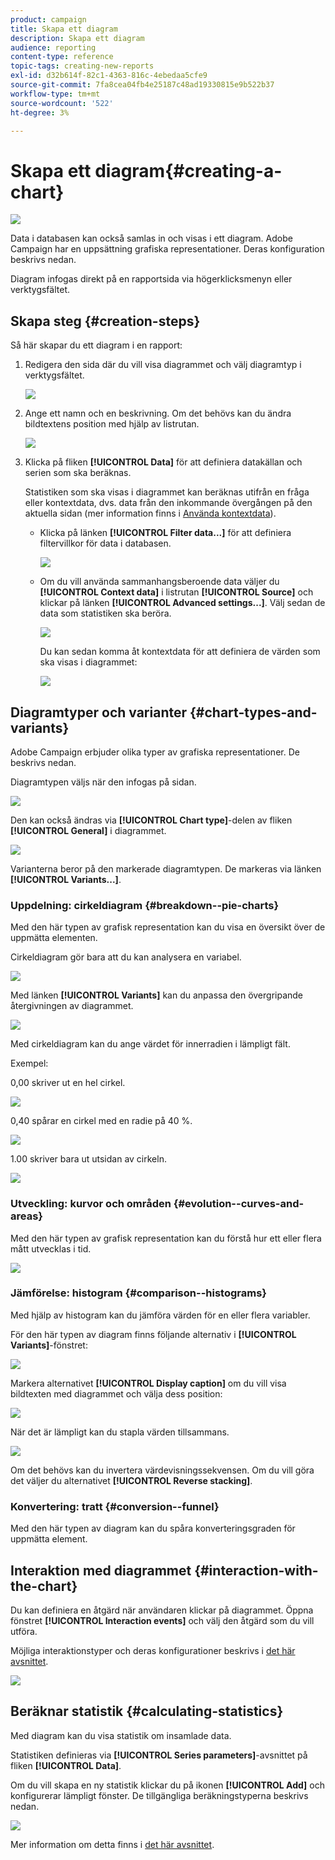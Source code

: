 ```yaml
---
product: campaign
title: Skapa ett diagram
description: Skapa ett diagram
audience: reporting
content-type: reference
topic-tags: creating-new-reports
exl-id: d32b614f-82c1-4363-816c-4ebedaa5cfe9
source-git-commit: 7fa8cea04fb4e25187c48ad19330815e9b522b37
workflow-type: tm+mt
source-wordcount: '522'
ht-degree: 3%

---
```


# Skapa ett diagram{#creating-a-chart}

![](../../assets/common.svg)

Data i databasen kan också samlas in och visas i ett diagram. Adobe Campaign har en uppsättning grafiska representationer. Deras konfiguration beskrivs nedan.

Diagram infogas direkt på en rapportsida via högerklicksmenyn eller verktygsfältet.

## Skapa steg {#creation-steps}

Så här skapar du ett diagram i en rapport:

1. Redigera den sida där du vill visa diagrammet och välj diagramtyp i verktygsfältet.

   ![](assets/s_advuser_report_page_activity_04.png)

1. Ange ett namn och en beskrivning. Om det behövs kan du ändra bildtextens position med hjälp av listrutan.

   ![](assets/s_ncs_advuser_report_wizard_018.png)

1. Klicka på fliken **[!UICONTROL Data]** för att definiera datakällan och serien som ska beräknas.

   Statistiken som ska visas i diagrammet kan beräknas utifrån en fråga eller kontextdata, dvs. data från den inkommande övergången på den aktuella sidan (mer information finns i [Använda kontextdata](../../reporting/using/using-the-context.md#using-context-data)).

   * Klicka på länken **[!UICONTROL Filter data...]** för att definiera filtervillkor för data i databasen.

      ![](assets/reporting_graph_add_filter.png)

   * Om du vill använda sammanhangsberoende data väljer du **[!UICONTROL Context data]** i listrutan **[!UICONTROL Source]** och klickar på länken **[!UICONTROL Advanced settings...]**. Välj sedan de data som statistiken ska beröra.

      ![](assets/reporting_graph_from_context.png)

      Du kan sedan komma åt kontextdata för att definiera de värden som ska visas i diagrammet:

      ![](assets/reporting_graph_select-from_context.png)

## Diagramtyper och varianter {#chart-types-and-variants}

Adobe Campaign erbjuder olika typer av grafiska representationer. De beskrivs nedan.

Diagramtypen väljs när den infogas på sidan.

![](assets/s_advuser_report_page_activity_04.png)

Den kan också ändras via **[!UICONTROL Chart type]**-delen av fliken **[!UICONTROL General]** i diagrammet.

![](assets/reporting_change_graph_type.png)

Varianterna beror på den markerade diagramtypen. De markeras via länken **[!UICONTROL Variants...]**.

### Uppdelning: cirkeldiagram {#breakdown--pie-charts}

Med den här typen av grafisk representation kan du visa en översikt över de uppmätta elementen.

Cirkeldiagram gör bara att du kan analysera en variabel.

![](assets/reporting_graph_type_sector_1.png)

Med länken **[!UICONTROL Variants]** kan du anpassa den övergripande återgivningen av diagrammet.

![](assets/reporting_graph_type_sector_2.png)

Med cirkeldiagram kan du ange värdet för innerradien i lämpligt fält.

Exempel:

0,00 skriver ut en hel cirkel.

![](assets/s_ncs_advuser_report_sector_exple1.png)

0,40 spårar en cirkel med en radie på 40 %.

![](assets/s_ncs_advuser_report_sector_exple2.png)

1.00 skriver bara ut utsidan av cirkeln.

![](assets/s_ncs_advuser_report_sector_exple3.png)

### Utveckling: kurvor och områden {#evolution--curves-and-areas}

Med den här typen av grafisk representation kan du förstå hur ett eller flera mått utvecklas i tid.

![](assets/reporting_graph_type_curve.png)

### Jämförelse: histogram {#comparison--histograms}

Med hjälp av histogram kan du jämföra värden för en eller flera variabler.

För den här typen av diagram finns följande alternativ i **[!UICONTROL Variants]**-fönstret:

![](assets/reporting_select_graph_var.png)

Markera alternativet **[!UICONTROL Display caption]** om du vill visa bildtexten med diagrammet och välja dess position:

![](assets/reporting_select_graph_legend.png)

När det är lämpligt kan du stapla värden tillsammans.

![](assets/reporting_graph_type_histo.png)

Om det behövs kan du invertera värdevisningssekvensen. Om du vill göra det väljer du alternativet **[!UICONTROL Reverse stacking]**.

### Konvertering: tratt {#conversion--funnel}

Med den här typen av diagram kan du spåra konverteringsgraden för uppmätta element.

## Interaktion med diagrammet {#interaction-with-the-chart}

Du kan definiera en åtgärd när användaren klickar på diagrammet. Öppna fönstret **[!UICONTROL Interaction events]** och välj den åtgärd som du vill utföra.

Möjliga interaktionstyper och deras konfigurationer beskrivs i [det här avsnittet](../../web/using/static-elements-in-a-web-form.md#inserting-html-content).

![](assets/s_ncs_advuser_report_wizard_017.png)

## Beräknar statistik {#calculating-statistics}

Med diagram kan du visa statistik om insamlade data.

Statistiken definieras via **[!UICONTROL Series parameters]**-avsnittet på fliken **[!UICONTROL Data]**.

Om du vill skapa en ny statistik klickar du på ikonen **[!UICONTROL Add]** och konfigurerar lämpligt fönster. De tillgängliga beräkningstyperna beskrivs nedan.

![](assets/reporting_add_statistics.png)

Mer information om detta finns i [det här avsnittet](../../reporting/using/using-the-descriptive-analysis-wizard.md#statistics-calculation).
